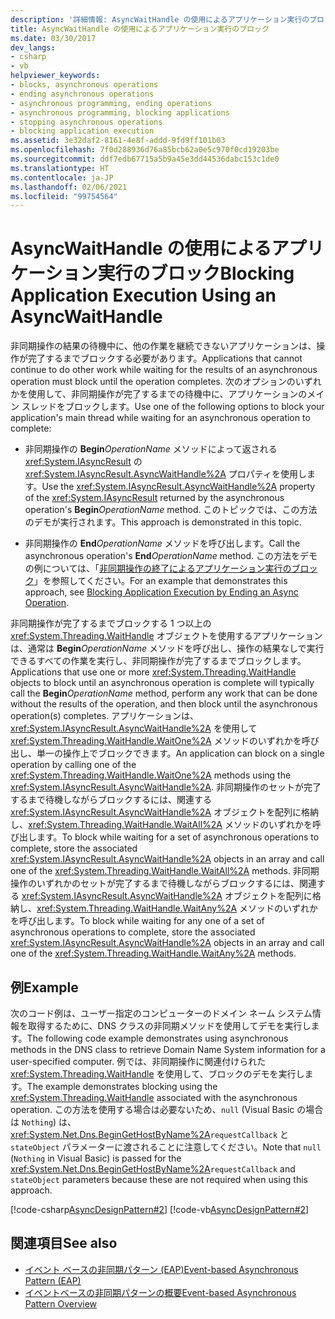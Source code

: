 ```yaml
---
description: '詳細情報: AsyncWaitHandle の使用によるアプリケーション実行のブロック'
title: AsyncWaitHandle の使用によるアプリケーション実行のブロック
ms.date: 03/30/2017
dev_langs:
- csharp
- vb
helpviewer_keywords:
- blocks, asynchronous operations
- ending asynchronous operations
- asynchronous programming, ending operations
- asynchronous programming, blocking applications
- stopping asynchronous operations
- blocking application execution
ms.assetid: 3e32daf2-8161-4e8f-addd-9fd9ff101b03
ms.openlocfilehash: 7f0d288936d76a85bcb62a0e5c970f0cd19203be
ms.sourcegitcommit: ddf7edb67715a5b9a45e3dd44536dabc153c1de0
ms.translationtype: HT
ms.contentlocale: ja-JP
ms.lasthandoff: 02/06/2021
ms.locfileid: "99754564"
---
```

# <a name="blocking-application-execution-using-an-asyncwaithandle"></a><span data-ttu-id="7794e-103">AsyncWaitHandle の使用によるアプリケーション実行のブロック</span><span class="sxs-lookup"><span data-stu-id="7794e-103">Blocking Application Execution Using an AsyncWaitHandle</span></span>

<span data-ttu-id="7794e-104">非同期操作の結果の待機中に、他の作業を継続できないアプリケーションは、操作が完了するまでブロックする必要があります。</span><span class="sxs-lookup"><span data-stu-id="7794e-104">Applications that cannot continue to do other work while waiting for the results of an asynchronous operation must block until the operation completes.</span></span> <span data-ttu-id="7794e-105">次のオプションのいずれかを使用して、非同期操作が完了するまでの待機中に、アプリケーションのメイン スレッドをブロックします。</span><span class="sxs-lookup"><span data-stu-id="7794e-105">Use one of the following options to block your application's main thread while waiting for an asynchronous operation to complete:</span></span>  
  
- <span data-ttu-id="7794e-106">非同期操作の **Begin**_OperationName_ メソッドによって返される <xref:System.IAsyncResult> の <xref:System.IAsyncResult.AsyncWaitHandle%2A> プロパティを使用します。</span><span class="sxs-lookup"><span data-stu-id="7794e-106">Use the <xref:System.IAsyncResult.AsyncWaitHandle%2A> property of the <xref:System.IAsyncResult> returned by the asynchronous operation's **Begin**_OperationName_ method.</span></span> <span data-ttu-id="7794e-107">このトピックでは、この方法のデモが実行されます。</span><span class="sxs-lookup"><span data-stu-id="7794e-107">This approach is demonstrated in this topic.</span></span>  
  
- <span data-ttu-id="7794e-108">非同期操作の **End**_OperationName_ メソッドを呼び出します。</span><span class="sxs-lookup"><span data-stu-id="7794e-108">Call the asynchronous operation's **End**_OperationName_ method.</span></span> <span data-ttu-id="7794e-109">この方法をデモの例については、「[非同期操作の終了によるアプリケーション実行のブロック](blocking-application-execution-by-ending-an-async-operation.md)」を参照してください。</span><span class="sxs-lookup"><span data-stu-id="7794e-109">For an example that demonstrates this approach, see [Blocking Application Execution by Ending an Async Operation](blocking-application-execution-by-ending-an-async-operation.md).</span></span>  
  
 <span data-ttu-id="7794e-110">非同期操作が完了するまでブロックする 1 つ以上の <xref:System.Threading.WaitHandle> オブジェクトを使用するアプリケーションは、通常は **Begin**_OperationName_ メソッドを呼び出し、操作の結果なしで実行できるすべての作業を実行し、非同期操作が完了するまでブロックします。</span><span class="sxs-lookup"><span data-stu-id="7794e-110">Applications that use one or more <xref:System.Threading.WaitHandle> objects to block until an asynchronous operation is complete will typically call the **Begin**_OperationName_ method, perform any work that can be done without the results of the operation, and then block until the asynchronous operation(s) completes.</span></span> <span data-ttu-id="7794e-111">アプリケーションは、<xref:System.IAsyncResult.AsyncWaitHandle%2A> を使用して <xref:System.Threading.WaitHandle.WaitOne%2A> メソッドのいずれかを呼び出し、単一の操作上でブロックできます。</span><span class="sxs-lookup"><span data-stu-id="7794e-111">An application can block on a single operation by calling one of the <xref:System.Threading.WaitHandle.WaitOne%2A> methods using the <xref:System.IAsyncResult.AsyncWaitHandle%2A>.</span></span> <span data-ttu-id="7794e-112">非同期操作のセットが完了するまで待機しながらブロックするには、関連する <xref:System.IAsyncResult.AsyncWaitHandle%2A> オブジェクトを配列に格納し、<xref:System.Threading.WaitHandle.WaitAll%2A> メソッドのいずれかを呼び出します。</span><span class="sxs-lookup"><span data-stu-id="7794e-112">To block while waiting for a set of asynchronous operations to complete, store the associated <xref:System.IAsyncResult.AsyncWaitHandle%2A> objects in an array and call one of the <xref:System.Threading.WaitHandle.WaitAll%2A> methods.</span></span> <span data-ttu-id="7794e-113">非同期操作のいずれかのセットが完了するまで待機しながらブロックするには、関連する <xref:System.IAsyncResult.AsyncWaitHandle%2A> オブジェクトを配列に格納し、<xref:System.Threading.WaitHandle.WaitAny%2A> メソッドのいずれかを呼び出します。</span><span class="sxs-lookup"><span data-stu-id="7794e-113">To block while waiting for any one of a set of asynchronous operations to complete, store the associated <xref:System.IAsyncResult.AsyncWaitHandle%2A> objects in an array and call one of the <xref:System.Threading.WaitHandle.WaitAny%2A> methods.</span></span>  
  
## <a name="example"></a><span data-ttu-id="7794e-114">例</span><span class="sxs-lookup"><span data-stu-id="7794e-114">Example</span></span>  

 <span data-ttu-id="7794e-115">次のコード例は、ユーザー指定のコンピューターのドメイン ネーム システム情報を取得するために、DNS クラスの非同期メソッドを使用してデモを実行します。</span><span class="sxs-lookup"><span data-stu-id="7794e-115">The following code example demonstrates using asynchronous methods in the DNS class to retrieve Domain Name System information for a user-specified computer.</span></span> <span data-ttu-id="7794e-116">例では、非同期操作に関連付けられた <xref:System.Threading.WaitHandle> を使用して、ブロックのデモを実行します。</span><span class="sxs-lookup"><span data-stu-id="7794e-116">The example demonstrates blocking using the <xref:System.Threading.WaitHandle> associated with the asynchronous operation.</span></span> <span data-ttu-id="7794e-117">この方法を使用する場合は必要ないため、`null` (Visual Basic の場合は `Nothing`) は、<xref:System.Net.Dns.BeginGetHostByName%2A>`requestCallback` と `stateObject` パラメーターに渡されることに注意してください。</span><span class="sxs-lookup"><span data-stu-id="7794e-117">Note that `null` (`Nothing` in Visual Basic) is passed for the <xref:System.Net.Dns.BeginGetHostByName%2A>`requestCallback` and `stateObject` parameters because these are not required when using this approach.</span></span>  
  
 [!code-csharp[AsyncDesignPattern#2](../../../samples/snippets/csharp/VS_Snippets_CLR/AsyncDesignPattern/CS/Async_EndBlockWait.cs#2)]
 [!code-vb[AsyncDesignPattern#2](../../../samples/snippets/visualbasic/VS_Snippets_CLR/AsyncDesignPattern/VB/Async_EndBlockWait.vb#2)]  
  
## <a name="see-also"></a><span data-ttu-id="7794e-118">関連項目</span><span class="sxs-lookup"><span data-stu-id="7794e-118">See also</span></span>

- [<span data-ttu-id="7794e-119">イベント ベースの非同期パターン (EAP)</span><span class="sxs-lookup"><span data-stu-id="7794e-119">Event-based Asynchronous Pattern (EAP)</span></span>](event-based-asynchronous-pattern-eap.md)
- [<span data-ttu-id="7794e-120">イベントベースの非同期パターンの概要</span><span class="sxs-lookup"><span data-stu-id="7794e-120">Event-based Asynchronous Pattern Overview</span></span>](event-based-asynchronous-pattern-overview.md)
